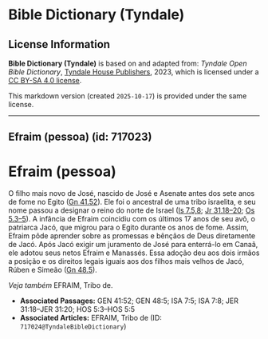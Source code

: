 # Bible Dictionary (Tyndale)

## License Information

**Bible Dictionary (Tyndale)** is based on and adapted from: _Tyndale Open Bible Dictionary_, [Tyndale House Publishers](https://tyndaleopenresources.com/), 2023, which is licensed under a [CC BY-SA 4.0 license](https://creativecommons.org/licenses/by-sa/4.0/legalcode.en).

This markdown version (created `2025-10-17`) is provided under the same license.



--------------------------------

## Efraim (pessoa) (id: 717023)

Efraim (pessoa)
===============

O filho mais novo de José, nascido de José e Asenate antes dos sete anos de fome no Egito ([Gn 41\.52](https://ref.ly/Gen41:52)). Ele foi o ancestral de uma tribo israelita, e seu nome passou a designar o reino do norte de Israel ([Is 7\.5,8](https://ref.ly/Isa7:5,Isa7:8); [Jr 31\.18–20](https://ref.ly/Jer31:18-Jer31:20); [Os 5\.3–5](https://ref.ly/Hos5:3-Hos5:5)). A infância de Efraim coincidiu com os últimos 17 anos de seu avô, o patriarca Jacó, que migrou para o Egito durante os anos de fome. Assim, Efraim pôde aprender sobre as promessas e bênçãos de Deus diretamente de Jacó. Após Jacó exigir um juramento de José para enterrá\-lo em Canaã, ele adotou seus netos Efraim e Manassés. Essa adoção deu aos dois irmãos a posição e os direitos legais iguais aos dos filhos mais velhos de Jacó, Rúben e Simeão ([Gn 48\.5](https://ref.ly/Gen48:5)).

*Veja também* EFRAIM, Tribo de.

* **Associated Passages:** GEN 41:52; GEN 48:5; ISA 7:5; ISA 7:8; JER 31:18–JER 31:20; HOS 5:3–HOS 5:5
* **Associated Articles:** EFRAIM, Tribo de (ID: `717024@TyndaleBibleDictionary`)

